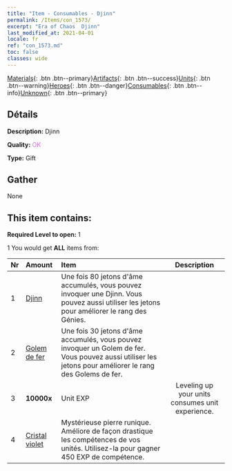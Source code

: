 ```yaml
---
title: "Item - Consumables - Djinn"
permalink: /Items/con_1573/
excerpt: "Era of Chaos  Djinn"
last_modified_at: 2021-04-01
locale: fr
ref: "con_1573.md"
toc: false
classes: wide
---
```

 [Materials](/fr/Items/){: .btn .btn--primary}[Artifacts](/fr/Items/Artifacts/){: .btn .btn--success}[Units](/fr/Items/Units/){: .btn .btn--warning}[Heroes](/fr/Items/Heroes/){: .btn .btn--danger}[Consumables](/fr/Items/Consumables/){: .btn .btn--info}[Unknown](/fr/Items/Unknown/){: .btn .btn--primary}

## Détails
 **Description:** Djinn

 **Quality:** <span style="color: #DA70D6">OK</span>

 **Type:** Gift

## Gather

  None

## This item contains:

 **Required Level to open:** 1

 1 You would get **ALL** items  from:

  | Nr | Amount |     Item    | Description |
  |:---|:-------|:------------|:-----------:|
  | 1 | [Djinn](/fr/Items/unt_239/) | Une fois 80 jetons d'âme accumulés, vous pouvez invoquer une Djinn. Vous pouvez aussi utiliser les jetons pour améliorer le rang des Génies. | 
  | 2 | [Golem de fer](/fr/Items/unt_237/) | Une fois 30 jetons d'âme accumulés, vous pouvez invoquer un Golem de fer. Vous pouvez aussi utiliser les jetons pour améliorer le rang des Golems de fer. | 
  | 3 |  **10000x** | Unit EXP | Leveling up your units consumes unit experience.  | 
  | 4 | [Cristal violet](/fr/Items/con_720/) | Mystérieuse pierre runique. Améliore de façon drastique les compétences de vos unités. Utilisez-la pour gagner 450 EXP de compétence. | 
